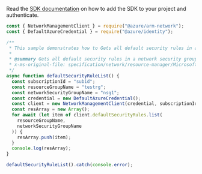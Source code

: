 Read the [SDK documentation](https://github.com/Azure/azure-sdk-for-js/blob/%40azure%2Farm-network_27.0.0/sdk/network/arm-network/README.md) on how to add the SDK to your project and authenticate.

```javascript
const { NetworkManagementClient } = require("@azure/arm-network");
const { DefaultAzureCredential } = require("@azure/identity");

/**
 * This sample demonstrates how to Gets all default security rules in a network security group.
 *
 * @summary Gets all default security rules in a network security group.
 * x-ms-original-file: specification/network/resource-manager/Microsoft.Network/stable/2021-05-01/examples/DefaultSecurityRuleList.json
 */
async function defaultSecurityRuleList() {
  const subscriptionId = "subid";
  const resourceGroupName = "testrg";
  const networkSecurityGroupName = "nsg1";
  const credential = new DefaultAzureCredential();
  const client = new NetworkManagementClient(credential, subscriptionId);
  const resArray = new Array();
  for await (let item of client.defaultSecurityRules.list(
    resourceGroupName,
    networkSecurityGroupName
  )) {
    resArray.push(item);
  }
  console.log(resArray);
}

defaultSecurityRuleList().catch(console.error);
```
